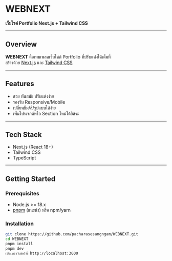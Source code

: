 # WEBNEXT

**เว็บไซต์ Portfolio  Next.js + Tailwind CSS**

---

## Overview

**WEBNEXT** คือเทมเพลตเว็บไซต์ Portfolio ที่ปรับแต่งได้เต็มที่  
สร้างด้วย [Next.js](https://nextjs.org/) และ [Tailwind CSS](https://tailwindcss.com/)

---

## Features

- สวย ทันสมัย ปรับแต่งง่าย
- รองรับ Responsive/Mobile
- เปลี่ยนธีม/สี/รูปแบบได้ง่าย
- เพิ่มโปรเจกต์หรือ Section ใหม่ได้อิสระ

---

## Tech Stack

- Next.js (React 18+)
- Tailwind CSS
- TypeScript

---

## Getting Started

### Prerequisites

- Node.js >= 18.x
- [pnpm](https://pnpm.io/) (แนะนำ) หรือ npm/yarn

### Installation

```bash
git clone https://github.com/pacharasesangngam/WEBNEXT.git
cd WEBNEXT
pnpm install
pnpm dev
เปิดเบราว์เซอร์ที่ http://localhost:3000


